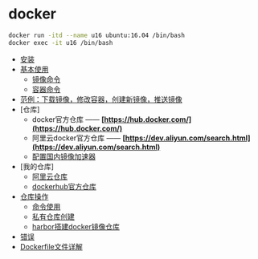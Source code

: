 # docker

```bash
docker run -itd --name u16 ubuntu:16.04 /bin/bash
docker exec -it u16 /bin/bash
```

- [安装](docker.install.md)
- [基本使用](docker.use.md)
  - [镜像命令](docker.use.md#2-镜像)
  - [容器命令](docker.use.md#3-容器)
- [范例：下载镜像，修改容器，创建新镜像，推送镜像](docker.eg.md)
- [仓库]
  - docker官方仓库 —— **[https://hub.docker.com/](https://hub.docker.com/)**
  - 阿里云docker官方仓库 —— **[https://dev.aliyun.com/search.html](https://dev.aliyun.com/search.html)**
  - [配置国内镜像加速器](docker.accelerator.md)
- [我的仓库]
  - [阿里云仓库](aliyun.registry.md)
  - [dockerhub官方仓库](aliyun.registry.md)
- [仓库操作](docker.registry.md)
  - [命令使用](docker.registry.md)
  - [私有仓库创建](docker.private.registry.md)
  - [harbor搭建docker镜像仓库](docker.harbor.registry.md)
- [错误](error.md)
- [Dockerfile文件详解](dockerfile.md)
